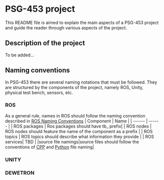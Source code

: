 # PSG-453 project 

This README file is aimed to explain the main aspects of a PSG-453 project and guide the reader through various aspects of the project.

## Description of the project

To be added...

## Naming conventions
In PSG-453 there are several naming notations that must be followed. They are structured by the components of the project, namely ROS, Unity, physical test bench, sensors, etc.
### ROS
As a general rule, names in ROS should follow the naming convention described in [ROS Naming Conventions](http://wiki.ros.org/ROS/Patterns/Conventions)
| Component | Name |
| ------ | ------ | 
| ROS packages | Ros packages should have tb_ prefix|
| ROS nodes | ROS nodes should feature the name of the component as a prefix |
| ROS topics | ROS topics should describe what information they provide  |
| ROS services| TBD |
|source file namings|source files should follow the conventions of [CPP](http://geosoft.no/development/cppstyle.html#Source%20Files) and [Python](https://visualgit.readthedocs.io/en/latest/pages/naming_convention.html) file naming|

### UNITY

### DEWETRON
